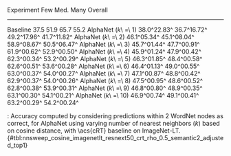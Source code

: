Experiment                     Few         Med.         Many      Overall
---------------------  -----------  -----------  -----------  -----------
Baseline                      37.5         51.9         65.7         55.2
AlphaNet (_k_\ =\ 1)   38.0^22.83^  36.7^16.72^  49.2^17.96^  41.7^11.82^
AlphaNet (_k_\ =\ 2)   46.1^05.34^  45.1^08.04^  58.9^08.67^  50.5^06.47^
AlphaNet (_k_\ =\ 3)   45.7^01.44^  47.7^00.91^  61.9^00.62^  52.9^00.50^
AlphaNet (_k_\ =\ 4)   45.9^01.24^  47.9^00.42^  62.3^00.34^  53.2^00.29^
AlphaNet (_k_\ =\ 5)   46.3^01.85^  48.4^00.58^  62.6^00.51^  53.6^00.28^
AlphaNet (_k_\ =\ 6)   46.4^01.13^  49.0^00.55^  63.0^00.37^  54.0^00.27^
AlphaNet (_k_\ =\ 7)   47.1^00.87^  48.8^00.42^  62.9^00.37^  54.0^00.26^
AlphaNet (_k_\ =\ 8)   47.5^00.95^  48.6^00.52^  62.8^00.38^  53.9^00.31^
AlphaNet (_k_\ =\ 9)   46.8^00.80^  48.9^00.35^  63.1^00.30^  54.1^00.21^
AlphaNet (_k_\ =\ 10)  46.9^00.74^  49.1^00.41^  63.2^00.29^  54.2^00.24^

: Accuracy computed by considering predictions within 2 WordNet nodes as correct, for AlphaNet using varying number of nearest neighbors (_k_) based on cosine distance, with \acs{cRT} baseline on ImageNet-LT. {#tbl:nnsweep_cosine_imagenetlt_resnext50_crt_rho_0.5_semantic2_adjusted_top1}
